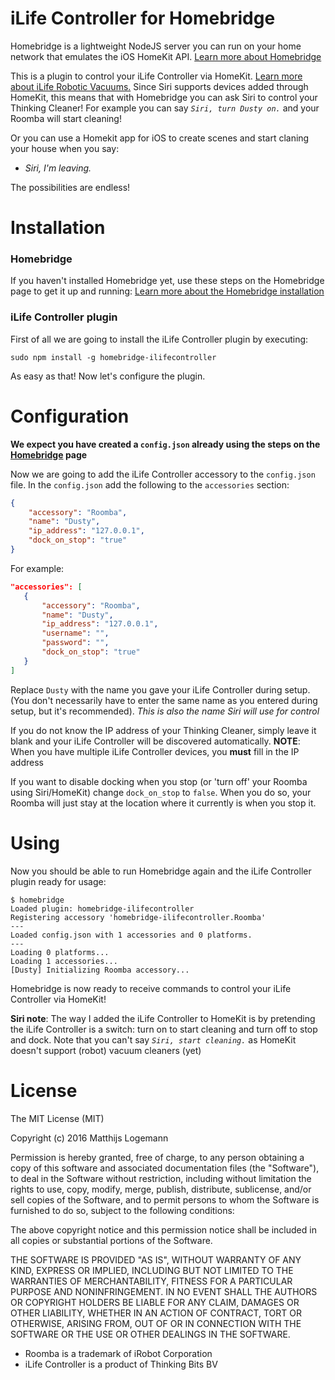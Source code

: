 # iLife Controller for Homebridge

Homebridge is a lightweight NodeJS server you can run on your home network that emulates the iOS HomeKit API. [Learn more about Homebridge](https://github.com/nfarina/homebridge)

This is a plugin to control your iLife Controller via HomeKit. [Learn more about iLife Robotic Vacuums.](http://ilferobot.com)
Since Siri supports devices added through HomeKit, this means that with Homebridge you can ask Siri to control your Thinking Cleaner! For example you can say _`Siri, turn Dusty on.`_ and your Roomba will start cleaning!

Or you can use a Homekit app for iOS to create scenes and start claning your house when you say:

 * _Siri, I'm leaving._

The possibilities are endless!

# Installation

### Homebridge
If you haven't installed Homebridge yet, use these steps on the Homebridge page to get it up and running: [Learn more about the Homebridge installation](https://github.com/nfarina/homebridge)

### iLife Controller plugin

First of all we are going to install the iLife Controller plugin by executing:

    sudo npm install -g homebridge-ilifecontroller

As easy as that! Now let's configure the plugin.

# Configuration

**We expect you have created a `config.json` already using the steps on the [Homebridge](https://github.com/nfarina/homebridge) page**

Now we are going to add the iLife Controller accessory to the `config.json` file. In the `config.json` add the following to the `accessories` section:

```JSON
{
    "accessory": "Roomba",
    "name": "Dusty",
    "ip_address": "127.0.0.1",
	"dock_on_stop": "true"
}
```

For example:
 ```JSON
"accessories": [
    {
        "accessory": "Roomba",
        "name": "Dusty",
        "ip_address": "127.0.0.1",
        "username": "",
        "password": "",
		"dock_on_stop": "true"
    }
]
```

Replace `Dusty` with the name you gave your iLife Controller during setup. (You don't necessarily have to enter the same name as you entered during setup, but it's recommended). *_This is also the name Siri will use for control_*

If you do not know the IP address of your Thinking Cleaner, simply leave it blank and your iLife Controller will be discovered automatically.
**NOTE**: When you have multiple iLife Controller devices, you **must** fill in the IP address

If you want to disable docking when you stop (or 'turn off' your Roomba using Siri/HomeKit) change `dock_on_stop` to `false`. When you do so, your Roomba will just stay at the location where it currently is when you stop it.

# Using

Now you should be able to run Homebridge again and the iLife Controller plugin ready for usage:

    $ homebridge
    Loaded plugin: homebridge-ilifecontroller
    Registering accessory 'homebridge-ilifecontroller.Roomba'
    ---
    Loaded config.json with 1 accessories and 0 platforms.
    ---
    Loading 0 platforms...
    Loading 1 accessories...
    [Dusty] Initializing Roomba accessory...

Homebridge is now ready to receive commands to control your iLife Controller via HomeKit!

**Siri note**: The way I added the iLife Controller to HomeKit is by pretending the iLife Controller is a switch: turn on to start cleaning and turn off to stop and dock. Note that you can't say _`Siri, start cleaning.`_ as HomeKit doesn't support (robot) vacuum cleaners (yet)

# License
The MIT License (MIT)

Copyright (c) 2016 Matthijs Logemann

Permission is hereby granted, free of charge, to any person obtaining a copy
of this software and associated documentation files (the "Software"), to deal
in the Software without restriction, including without limitation the rights
to use, copy, modify, merge, publish, distribute, sublicense, and/or sell
copies of the Software, and to permit persons to whom the Software is
furnished to do so, subject to the following conditions:

The above copyright notice and this permission notice shall be included in all
copies or substantial portions of the Software.

THE SOFTWARE IS PROVIDED "AS IS", WITHOUT WARRANTY OF ANY KIND, EXPRESS OR
IMPLIED, INCLUDING BUT NOT LIMITED TO THE WARRANTIES OF MERCHANTABILITY,
FITNESS FOR A PARTICULAR PURPOSE AND NONINFRINGEMENT. IN NO EVENT SHALL THE
AUTHORS OR COPYRIGHT HOLDERS BE LIABLE FOR ANY CLAIM, DAMAGES OR OTHER
LIABILITY, WHETHER IN AN ACTION OF CONTRACT, TORT OR OTHERWISE, ARISING FROM,
OUT OF OR IN CONNECTION WITH THE SOFTWARE OR THE USE OR OTHER DEALINGS IN THE
SOFTWARE.

- Roomba is a trademark of iRobot Corporation
- iLife Controller is a product of Thinking Bits BV